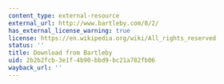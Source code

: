 ```yaml
---
content_type: external-resource
external_url: http://www.bartleby.com/8/2/
has_external_license_warning: true
license: https://en.wikipedia.org/wiki/All_rights_reserved
status: ''
title: Download from Bartleby
uid: 2b2b2fcb-3e1f-4b90-bbd9-bc21a782fb06
wayback_url: ''
---
```

